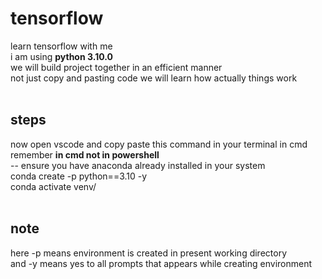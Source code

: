 # tensorflow
learn tensorflow with me<br>
i am using ****python 3.10.0****<br> 
we will build project together in an efficient manner<br>
not just copy and pasting code we will learn how actually things work<br><br>

## steps
now open vscode and copy paste this command in your terminal in cmd remember ****in cmd not in powershell****<br>
-- ensure you have anaconda already installed in your system<br>
conda create -p python==3.10 -y<br>
conda activate venv/<br><br>

## note<br>
here -p means environment is created in present working directory<br>
and -y means yes to all prompts that appears while creating environment<br>
